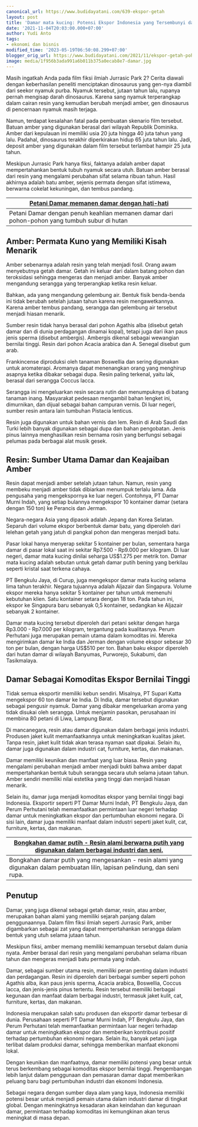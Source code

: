```yaml
---
canonical_url: https://www.budidayatani.com/639-ekspor-getah
layout: post
title: 'Damar mata kucing: Potensi Ekspor Indonesia yang Tersembunyi dan Menjanjikan'
date: '2021-11-04T20:03:00.000+07:00'
author: Yudi Anto
tags:
- ekonomi dan bisnis
modified_time: '2023-05-19T06:50:08.299+07:00'
blogger_orig_url: https://www.budidayatani.com/2021/11/ekspor-getah-pohon-ke-4-negara.html
image: media/1f956b3ada991a6b011b375a0ecab8e7-damar.jpg
---
```

Masih ingatkah Anda pada film fiksi ilmiah Jurrasic Park 2? Cerita diawali dengan keberhasilan peneliti menciptakan dinosaurus yang gen-nya diambil dari seekor nyamuk purba. Nyamuk tersebut, jutaan tahun lalu, rupanya pernah mengisap darah dinosaurus. Karena sang nyamuk terperangkap dalam cairan resin yang kemudian berubah menjadi amber, gen dinosaurus di pencernaan nyamuk masih terjaga.

Namun, terdapat kesalahan fatal pada pembuatan skenario film tersebut. Batuan amber yang digunakan berasal dari wilayah Republik Dominika. Amber dari kepulauan ini memiliki usia 20 juta hingga 40 juta tahun yang lalu. Padahal, dinosaurus terakhir diperkirakan hidup 65 juta tahun lalu. Jadi, deposit amber yang digunakan dalam film tersebut terlambat hampir 25 juta tahun.

Meskipun Jurrasic Park hanya fiksi, faktanya adalah amber dapat mempertahankan bentuk tubuh nyamuk secara utuh. Batuan amber berasal dari resin yang mengalami perubahan sifat selama ribuan tahun. Hasil akhirnya adalah batu amber, sejenis permata dengan sifat istimewa, berwarna cokelat kekuningan, dan tembus pandang.



| [Petani Damar memanen damar dengan hati-hati](https://blogger.googleusercontent.com/img/b/R29vZ2xl/AVvXsEi5iVQNjeGj9D-i04Um4b40JRw6PQUyz99Iodxjk6KrnFRE7q1QoRxMxNDE_YZ14TMnz7BV5d7atuMQCtsVtGQuQBqak7V3xTAvuvVMbrACHAFhrlJXSkNHWt1UN6C2GRSm6kzgkFlfGBPXwOP_eeVaOaBYJDpwjVfkr3MAZzpPvVEcBSDFtWf4X-bf-g/s2133/damar.jpg) |
| --- |
| Petani Damar dengan penuh keahlian memanen damar dari pohon-pohon yang tumbuh subur di hutan |

## Amber: Permata Kuno yang Memiliki Kisah Menarik

Amber sebenarnya adalah resin yang telah menjadi fosil. Orang awam menyebutnya getah damar. Getah ini keluar dari dalam batang pohon dan teroksidasi sehingga mengeras dan menjadi amber. Banyak amber mengandung serangga yang terperangkap ketika resin keluar.

Bahkan, ada yang mengandung gelembung air. Bentuk fisik benda-benda ini tidak berubah setelah jutaan tahun karena resin mengawetkannya. Karena amber tembus pandang, serangga dan gelembung air tersebut menjadi hiasan menarik.

Sumber resin tidak hanya berasal dari pohon Agathis alba (disebut getah damar dan di dunia perdagangan dinamai kopal), tetapi juga dari ikan paus jenis sperma (disebut ambergis). Ambergis dikenal sebagai wewangian bernilai tinggi. Resin dari pohon Acacia arabica dan A. Senegal disebut gum arab.

Frankincense diproduksi oleh tanaman Boswellia dan sering digunakan untuk aromaterapi. Aromanya dapat menenangkan orang yang menghirup asapnya ketika dibakar sebagai dupa. Resin paling terkenal, yaitu lak, berasal dari serangga Coccus lacca.

Serangga ini mengeluarkan resin secara rutin dan menumpuknya di batang tanaman inang. Masyarakat pedesaan mengambil bahan lengket ini, dimurnikan, dan dijual sebagai bahan campuran vernis. Di luar negeri, sumber resin antara lain tumbuhan Pistacia lenticus.

Resin juga digunakan untuk bahan vernis dan lem. Resin di Arab Saudi dan Turki lebih banyak digunakan sebagai dupa dan bahan pengobatan. Jenis pinus lainnya menghasilkan resin bernama rosin yang berfungsi sebagai pelumas pada berbagai alat musik gesek.

## Resin: Sumber Utama Damar dan Keajaiban Amber

Resin dapat menjadi amber setelah jutaan tahun. Namun, resin yang membeku menjadi amber tidak dibiarkan menumpuk terlalu lama. Ada pengusaha yang mengekspornya ke luar negeri. Contohnya, PT Damar Murni Indah, yang setiap bulannya mengekspor 10 kontainer damar (setara dengan 150 ton) ke Perancis dan Jerman.

Negara-negara Asia yang dipasok adalah Jepang dan Korea Selatan. Separuh dari volume ekspor berbentuk damar batu, yang diperoleh dari lelehan getah yang jatuh di pangkal pohon dan mengeras menjadi batu.

Pasar lokal hanya menyerap sekitar 5 kontainer per bulan, sementara harga damar di pasar lokal saat ini sekitar Rp7.500 - Rp9.000 per kilogram. Di luar negeri, damar mata kucing dinilai seharga US$1.275 per metrik ton. Damar mata kucing adalah sebutan untuk getah damar putih bening yang berkilau seperti kristal saat terkena cahaya.

PT Bengkulu Jaya, di Curup, juga mengekspor damar mata kucing selama lima tahun terakhir. Negara tujuannya adalah Aljazair dan Singapura. Volume ekspor mereka hanya sekitar 5 kontainer per tahun untuk memenuhi kebutuhan klien. Satu kontainer setara dengan 18 ton. Pada tahun ini, ekspor ke Singapura baru sebanyak 0,5 kontainer, sedangkan ke Aljazair sebanyak 2 kontainer.

Damar mata kucing tersebut diperoleh dari petani sekitar dengan harga Rp3.000 - Rp7.000 per kilogram, tergantung pada kualitasnya. Perum Perhutani juga merupakan pemain utama dalam komoditas ini. Mereka mengirimkan damar ke India dan Jerman dengan volume ekspor sebesar 30 ton per bulan, dengan harga US$510 per ton. Bahan baku ekspor diperoleh dari hutan damar di wilayah Banyumas, Purworejo, Sukabumi, dan Tasikmalaya.

## Damar Sebagai Komoditas Ekspor Bernilai Tinggi

Tidak semua eksportir memiliki kebun sendiri. Misalnya, PT Supari Katta mengekspor 60 ton damar ke India. Di India, damar tersebut digunakan sebagai pengusir nyamuk. Damar yang dibakar mengeluarkan aroma yang tidak disukai oleh serangga. Untuk menjamin pasokan, perusahaan ini membina 80 petani di Liwa, Lampung Barat.

Di mancanegara, resin atau damar digunakan dalam berbagai jenis industri. Produsen jaket kulit memanfaatkannya untuk meningkatkan kualitas jaket. Tanpa resin, jaket kulit tidak akan terasa nyaman saat dipakai. Selain itu, damar juga digunakan dalam industri cat, furniture, kertas, dan makanan.

Damar memiliki keunikan dan manfaat yang luar biasa. Resin yang mengalami perubahan menjadi amber menjadi bukti bahwa amber dapat mempertahankan bentuk tubuh serangga secara utuh selama jutaan tahun. Amber sendiri memiliki nilai estetika yang tinggi dan menjadi hiasan menarik.

Selain itu, damar juga menjadi komoditas ekspor yang bernilai tinggi bagi Indonesia. Eksportir seperti PT Damar Murni Indah, PT Bengkulu Jaya, dan Perum Perhutani telah memanfaatkan permintaan luar negeri terhadap damar untuk meningkatkan ekspor dan pertumbuhan ekonomi negara. Di sisi lain, damar juga memiliki manfaat dalam industri seperti jaket kulit, cat, furniture, kertas, dan makanan.



| [Bongkahan damar putih - Resin alami berwarna putih yang digunakan dalam berbagai industri dan seni.](https://blogger.googleusercontent.com/img/b/R29vZ2xl/AVvXsEgtJX4DZTencAiXHxITzli8J2whl7VoBHelDnJC7ig-d8eT9Bt-wq_0CjszUWEpwv796g6dTzVv_PRcDVjxxYEK9PdYvUc--a7lbErztEX5UxFu_6YGy0kP9ObtXXeqdeo0x2svKqfRnAGQNesZ3uW6D9WMtXXPIEHSVYHN6FfLo7Uhe-5YDYW46RAjxw/s2133/getah(1).jpg) |
| --- |
| Bongkahan damar putih yang mengesankan - resin alami yang digunakan dalam pembuatan lilin, lapisan pelindung, dan seni rupa. |

## Penutup

Damar, yang juga dikenal sebagai getah damar, resin, atau amber, merupakan bahan alami yang memiliki sejarah panjang dalam penggunaannya. Dalam film fiksi ilmiah seperti Jurrasic Park, amber digambarkan sebagai zat yang dapat mempertahankan serangga dalam bentuk yang utuh selama jutaan tahun.

Meskipun fiksi, amber memang memiliki kemampuan tersebut dalam dunia nyata. Amber berasal dari resin yang mengalami perubahan selama ribuan tahun dan mengeras menjadi batu permata yang indah.

Damar, sebagai sumber utama resin, memiliki peran penting dalam industri dan perdagangan. Resin ini diperoleh dari berbagai sumber seperti pohon Agathis alba, ikan paus jenis sperma, Acacia arabica, Boswellia, Coccus lacca, dan jenis-jenis pinus tertentu. Resin tersebut memiliki berbagai kegunaan dan manfaat dalam berbagai industri, termasuk jaket kulit, cat, furniture, kertas, dan makanan.

Indonesia merupakan salah satu produsen dan eksportir damar terbesar di dunia. Perusahaan seperti PT Damar Murni Indah, PT Bengkulu Jaya, dan Perum Perhutani telah memanfaatkan permintaan luar negeri terhadap damar untuk meningkatkan ekspor dan memberikan kontribusi positif terhadap pertumbuhan ekonomi negara. Selain itu, banyak petani juga terlibat dalam produksi damar, sehingga memberikan manfaat ekonomi lokal.

Dengan keunikan dan manfaatnya, damar memiliki potensi yang besar untuk terus berkembang sebagai komoditas ekspor bernilai tinggi. Pengembangan lebih lanjut dalam penggunaan dan pemasaran damar dapat memberikan peluang baru bagi pertumbuhan industri dan ekonomi Indonesia.

Sebagai negara dengan sumber daya alam yang kaya, Indonesia memiliki potensi besar untuk menjadi pemain utama dalam industri damar di tingkat global. Dengan meningkatnya kesadaran akan keindahan dan kegunaan damar, permintaan terhadap komoditas ini kemungkinan akan terus meningkat di masa depan.

